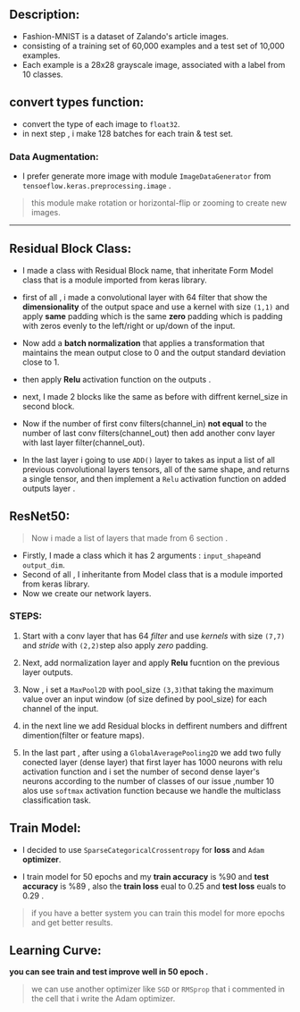 ## Description:


* Fashion-MNIST is a dataset of Zalando's article images.
* consisting of a training set of 60,000 examples and a test set of 10,000 examples.
* Each example is a 28x28 grayscale image, associated with a label from 10 classes.

## convert types function:


*   convert the type of each image to `float32`.
*   in next step , i make 128 batches for each train & test set.

### Data Augmentation:
* I prefer generate more image with module `ImageDataGenerator` from `tensoeflow.keras.preprocessing.image` .
> this module make rotation or horizontal-flip or zooming to create new images.

---

## Residual Block Class:

* I made a class with Residual Block name, that inheritate Form Model class that is a module imported from keras library.

* first of all , i made a convolutional layer with 64 filter that show  the **dimensionality** of the output space and use a kernel with size `(1,1)` and apply **same** padding which is the same **zero** padding which is padding with zeros evenly to the left/right or up/down of the input.

* Now add a **batch normalization** that applies a transformation that maintains the mean output close to 0 and the output standard deviation close to 1.
* then apply **Relu** activation function on the outputs .

* next, I made 2 blocks like the same as before with diffrent kernel_size in second block.

* Now if the number of first conv filters(channel_in) **not equal** to the number of last conv filters(channel_out) then add another conv layer with last layer filter(channel_out).

* In the last layer i going to use `ADD()` layer to takes as input a list of all previous convolutional layers tensors, all of the same shape, and returns a single tensor, and then implement a `Relu` activation function on added outputs layer .

## ResNet50:
> Now i made a list of layers that made from 6 section .
* Firstly, I made a class which it has 2 arguments : `input_shape`and `output_dim`.
* Second of all , I inheritante from Model class that is a module imported from keras library.
* Now we create our network layers.
### STEPS:
1. Start with a conv layer that has 64 *filter* and use *kernels* with size `(7,7)` and *stride* with `(2,2)`step also apply *zero* padding.

2. Next, add normalization layer and apply **Relu** fucntion on the previous layer outputs.

3. Now , i set a `MaxPool2D` with pool_size `(3,3)`that taking the maximum value over an input window (of size defined by pool_size) for each channel of the input.

4. in the next line we add Residual blocks in deffirent numbers and diffrent dimention(filter or feature maps). 

5. In the last part , after using a `GlobalAveragePooling2D` we add two fully conected layer (dense layer) that first layer has 1000 neurons with relu activation function and i set the number of second dense layer's neurons according to the number of classes of our issue ,number 10 alos use `softmax` activation function because we handle the multiclass classification task.

## Train Model:

* I decided to use `SparseCategoricalCrossentropy` for **loss** and `Adam` **optimizer**.

* I train model for 50 epochs and my **train accuracy** is %90 and **test accuracy** is %89 , also the **train loss** eual to 0.25 and **test loss** euals to 0.29 .

> if you have a better system you can train this model for more epochs and get better results.

## Learning Curve:

**you can see train and test improve well in 50 epoch .**

> we can use another optimizer like `SGD` or `RMSprop` that i commented in the cell that i write the Adam optimizer.





